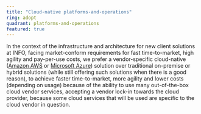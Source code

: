 ```yaml
---
title: "Cloud-native platforms-and-operations"
ring: adopt
quadrant: platforms-and-operations
featured: true
---
```


In the context of the infrastructure and architecture for new client solutions at INFO, facing
market-conform requirements for fast time-to-market, high agility and pay-per-use costs, we prefer a
vendor-specific cloud-native (<a href="aws.html">Amazon AWS</a> or <a href="azure.html">Microsoft Azure</a>) 
solution over traditional on-premise or hybrid solutions (while still offering such solutions when 
there is a good reason), to achieve faster time-to-market, more agility and lower costs (depending on usage) 
because of the ability to use many out-of-the-box cloud vendor services, accepting a vendor lock-in towards the cloud
provider, because some cloud services that will be used are specific to the cloud vendor in
question.